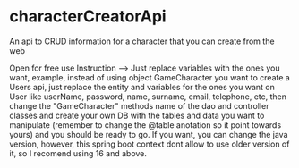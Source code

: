 # characterCreatorApi
An api to CRUD information for a character that you can create from the web

Open for free use
Instruction --> Just replace variables with the ones you want, example, instead of using object GameCharacter you want to create a Users api, just replace the entity and variables for the ones you want on User like userName, password, name, surname, email, telephone, etc, then change the "GameCharacter" methods name of the dao and controller classes and create your own DB with the tables and data you want to manipulate (remember to change the @table anotation so it point towards yours) and you should be ready to go.
If you want, you can change the java version, however, this spring boot context dont allow to use older version of it, so I recomend using 16 and above.
